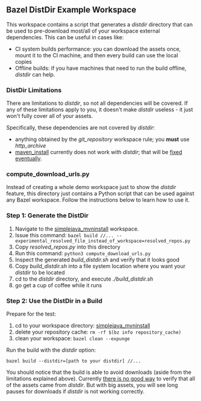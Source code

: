 ## Bazel DistDir Example Workspace

This workspace contains a script that generates a *distdir* directory that can be used
   to pre-download most/all of your workspace external dependencies.
This can be useful in cases like:
- CI system builds performance: you can download the assets once, mount it to the CI machine, and then every build can use the local copies
- Offline builds: if you have machines that need to run the build offline, *distdir* can help.

### DistDir Limitations

There are limitations to *distdir*, so not all dependencies will be covered.
If any of these limitations apply to you, it doesn't make *distdir* useless - it just won't fully cover all of your assets.

Specifically, these dependencies are not covered by *distdir*:
- anything obtained by the *git_repository* workspace rule; you **must** use *http_archive*
- [maven_install](https://github.com/bazelbuild/rules_jvm_external) currently does not work with *distdir*; that will be [fixed eventually](https://github.com/bazelbuild/bazel/issues/8658).

### compute_download_urls.py

Instead of creating a whole demo workspace just to show the *distdir* feature, this directory
  just contains a Python script that can be used against any Bazel workspace.
Follow the instructions below to learn how to use it.

### Step 1: Generate the DistDir

1. Navigate to the [simplejava_mvninstall](../../../main_usecases/java/simplejava-mvninstall) workspace.
1. Issue this command: ```bazel build //... --experimental_resolved_file_instead_of_workspace=resolved_repos.py```
1. Copy *resolved_repos.py* into this directory
1. Run this command: ```python3 compute_download_urls.py```
1. Inspect the generated *build_distdir.sh* and verify that it looks good
1. Copy *build_distdir.sh* into a file system location where you want your *distdir* to be located
1. cd to the *distdir* directory, and execute *./build_distdir.sh*
1. go get a cup of coffee while it runs

### Step 2: Use the DistDir in a Build

Prepare for the test:

1. cd to your workspace directory: [simplejava_mvninstall](../../../main_usecases/java/simplejava-mvninstall)
1. delete your repository cache: ```rm -rf $(bz info repository_cache)```
1. clean your workspace: ```bazel clean --expunge```

Run the build with the *distdir* option:

```
bazel build --distdir=[path to your distdir] //...
```

You should notice that the build is able to avoid downloads (aside from the limitations explained above).
Currently [there is no good way](https://github.com/bazelbuild/bazel/issues/9265) to verify that all of the assets came from *distdir*.
But with big assets, you will see long pauses for downloads if *distdir* is not working correctly.
